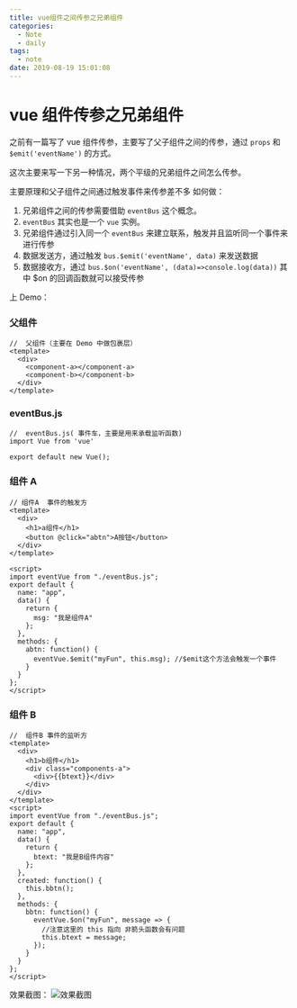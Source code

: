 ```yaml
---
title: vue组件之间传参之兄弟组件
categories:
  - Note
  - daily
tags:
  - note
date: 2019-08-19 15:01:08
---
```


# vue 组件传参之兄弟组件

之前有一篇写了 vue 组件传参，主要写了父子组件之间的传参，通过 `props` 和 `$emit('eventName')` 的方式。

这次主要来写一下另一种情况，两个平级的兄弟组件之间怎么传参。

主要原理和父子组件之间通过触发事件来传参差不多
如何做：

1. 兄弟组件之间的传参需要借助 `eventBus` 这个概念。
2. `eventBus` 其实也是一个 `vue` 实例。
3. 兄弟组件通过引入同一个 `eventBus` 来建立联系，触发并且监听同一个事件来进行传参
4. 数据发送方，通过触发 `bus.$emit('eventName', data)` 来发送数据
5. 数据接收方，通过 `bus.$on('eventName', (data)=>console.log(data))` 其中 \$on 的回调函数就可以接受传参

上 Demo：

### 父组件

```
//  父组件（主要在 Demo 中做包裹层）
<template>
  <div>
    <component-a></component-a>
    <component-b></component-b>
  </div>
</template>

```

### eventBus.js

```
//  eventBus.js( 事件车，主要是用来承载监听函数)
import Vue from 'vue'

export default new Vue();
```

### 组件 A

```
// 组件A  事件的触发方
<template>
  <div>
    <h1>a组件</h1>
    <button @click="abtn">A按钮</button>
  </div>
</template>

<script>
import eventVue from "./eventBus.js";
export default {
  name: "app",
  data() {
    return {
      msg: "我是组件A"
    };
  },
  methods: {
    abtn: function() {
      eventVue.$emit("myFun", this.msg); //$emit这个方法会触发一个事件
    }
  }
};
</script>
```

### 组件 B

```
//  组件B 事件的监听方
<template>
  <div>
    <h1>b组件</h1>
    <div class="components-a">
      <div>{{btext}}</div>
    </div>
  </div>
</template>
<script>
import eventVue from "./eventBus.js";
export default {
  name: "app",
  data() {
    return {
      btext: "我是B组件内容"
    };
  },
  created: function() {
    this.bbtn();
  },
  methods: {
    bbtn: function() {
      eventVue.$on("myFun", message => {
        //注意这里的 this 指向 非箭头函数会有问题
        this.btext = message;
      });
    }
  }
};
</script>
```

效果截图：
![效果截图](siblings-component.gif)
